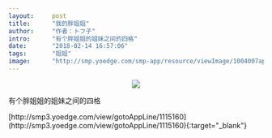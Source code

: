 ```yaml
---
layout:     post
title:      "我的胖姐姐"
author:     "作者：トフ子"
intro:      "有个胖姐姐的姐妹之间的四格"
date:       "2018-02-14 16:57:06"
tags:       "姐姐"
image:      "http://smp.yoedge.com/smp-app/resource/viewImage/1004007appline.png"
---
```

<div style="text-align: center">
<p><img src="http://smp.yoedge.com/smp-app/resource/viewImage/1004007appline.png"/></p>
</div>
<p class="post-meta">
<span>有个胖姐姐的姐妹之间的四格</span>
</p>
[http://smp3.yoedge.com/view/gotoAppLine/1115160](http://smp3.yoedge.com/view/gotoAppLine/1115160){:target="_blank"}


